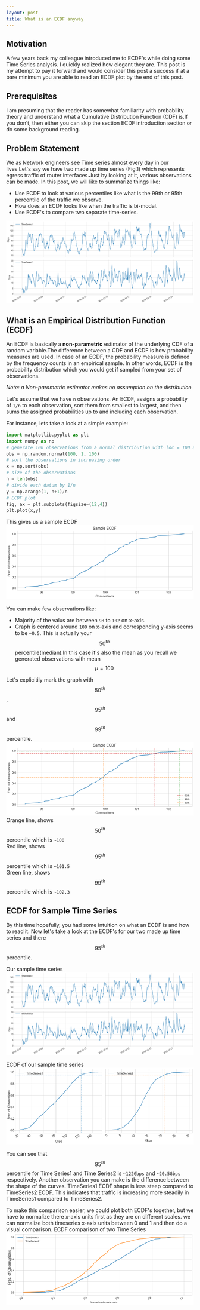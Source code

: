 ```yaml
---
layout: post
title: What is an ECDF anyway
---
```


## Motivation
A few years back my colleague introduced me to ECDF's while doing some Time Series analysis. I quickly realized how elegant they are. This post is my attempt to pay it forward and would consider this post a success if at a bare minimum you are able to read an ECDF plot by the end of this post.

## Prerequisites
I am presuming that the reader has somewhat familiarity with probability theory and understand what a Cumulative Distribution Function (CDF) is.If you don’t, then either you can skip the section ECDF introduction section or do some background reading.

## Problem Statement
We as Network engineers see Time series almost every day in our lives.Let's say we have two made up time series (Fig.1) which represents egress traffic of router interfaces.Just by looking at it, various observations can be made. In this post, we will like to summarize things like:
 * Use ECDF to look at various percentiles like what is the 99th or 95th percentile of the traffic we observe.
 * How does an ECDF looks like when the traffic is bi-modal.
 * Use ECDF's to compare two separate time-series.
 
 ![Sample Time Series](/images/post1/fig_1.png "Sample Time Series")

## What is an Empirical Distribution Function (ECDF)
An ECDF is basically a **non-parametric** estimator of the underlying CDF of a random variable.The difference between a CDF and ECDF is how probability measures are used. In case of an ECDF, the probability measure is defined by the frequency counts in an empirical sample. In other words, ECDF is the probability distribution which you would get if sampled from your set of observations.

_Note: a Non-parametric estimator makes no assumption on the distribution._

Let's assume that we have `n` observations. An ECDF, assigns a probability of `1/n` to each observation, sort them from smallest to largest, and then sums the assigned probabilities up to and including each observation.

For instance, lets take a look at a simple example:

```python
import matplotlib.pyplot as plt
import numpy as np
# generate 100 observations from a normal distribution with loc = 100 and size =1.
obs = np.random.normal(100, 1, 100)
# sort the observations in increasing order
x = np.sort(obs)
# size of the observations
n = len(obs)
# divide each datum by 1/n 
y = np.arange(1, n+1)/n
# ECDF plot
fig, ax = plt.subplots(figsize=(12,4))
plt.plot(x,y)
```
This gives us a sample ECDF
 ![Sample ECDF](/images/post1/fig_2.png "Sample ECDF")

You can make few observations like: 
- Majority of the valus are between `98` to `102` on x-axis.
- Graph is centered around `100` on x-axis and corresponding y-axis seems to be `~0.5`. This is actually your $$ 50^{th} $$ 
percentile(median).In this case it's also the mean as you recall we generated observations with mean $$ \mu = 100 $$ 

Let's explicitily mark the graph with $$ 50^{th} $$, $$ 95^{th} $$ and $$ 99^{th} $$ percentile.
 ![Percentiles](/images/post1/fig_3.png "Sample ECDF Percentiles")
 Orange line, shows $$ 50^{th} $$ percentile which is `~100`<br>
 Red line, shows $$ 95^{th} $$ percentile which is `~101.5`<br>
 Green line, shows $$ 99^{th} $$ percentile which is `~102.3`<br>

## ECDF for Sample Time Series
 By this time hopefully, you had some intuition on what an ECDF is and how to read it. Now let's take a look at the ECDF's
 for our two made up time series and there $$ 95^{th} $$ percentile.
 
 Our sample time series
 ![Sample Time Series](/images/post1/fig_1.png "Sample Time Series")
 
 ECDF of our sample time series
 ![Sample Time Series ECDF](/images/post1/fig_4.png "Sample Time Series ECDF")
 
You can see that $$ 95^{th} $$ percentile for Time Series1 and Time Series2 is `~122Gbps` and `~20.5Gbps` respectively.
Another observation you can make is the difference between the shape of the curves. TimeSeries1 ECDF shape is less steep
compared to TimeSeries2 ECDF. This indicates that traffic is increasing more steadily in TimeSeries1 compared to TimeSeries2.
 
To make this comparison easier, we could plot both ECDF's together, but we have to normalize there x-axis units first as they are
on different scales. we can normalize both timeseries x-axis units between 0 and 1 and then do a visual comparison.
ECDF comparison of two Time Series
![ECDF Comparison](/images/post1/fig_5.png "ECDF Comparison")
 
 
 